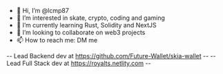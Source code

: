 - 👋 Hi, I’m @lcmp87
- 👀 I’m interested in skate, crypto, coding and gaming
- 🌱 I’m currently learning Rust, Solidity and NextJS
- 💞️ I’m looking to collaborate on web3 projects
- 📫 How to reach me: DM me

-- Lead Backend dev at https://github.com/Future-Wallet/skia-wallet --
-- Lead Full Stack dev at https://royalts.netlity.com --

<!---
Luiscmogrovejo/Luiscmogrovejo is a ✨ special ✨ repository because its `README.md` (this file) appears on your GitHub profile.
You can click the Preview link to take a look at your changes.
--->
